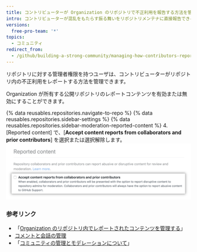 ```yaml
---
title: コントリビューターが Organization のリポジトリで不正利用を報告する方法を管理する
intro: コントリビューターが混乱をもたらす振る舞いをリポジトリメンテナに直接報告できるようにすることができます。
versions:
  free-pro-team: '*'
topics:
  - コミュニティ
redirect_from:
  - /github/building-a-strong-community/managing-how-contributors-report-abuse-in-your-organizations-repository
---
```

リポジトリに対する管理者権限を持つユーザは、コントリビューターがリポジトリ内の不正利用をレポートする方法を管理できます。

Organization が所有する公開リポジトリのレポートコンテンツを有効または無効にすることができます。

{% data reusables.repositories.navigate-to-repo %}
{% data reusables.repositories.sidebar-settings %}
{% data reusables.repositories.sidebar-moderation-reported-content %}
4. [Reported content] で、[**Accept content reports from collaborators and prior contributors**] を選択または選択解除します。 ![報告されたリポジトリのコンテンツにオプトインまたはオプトアウトするためのチェックボックス](/assets/images/help/repository/reported-content-opt-in-checkbox.png)

### 参考リンク

- 「[Organization のリポジトリ内でレポートされたコンテンツを管理する](/github/building-a-strong-community/managing-reported-content-in-your-organizations-repository)」
- [コメントと会話の管理](/github/building-a-strong-community/moderating-comments-and-conversations)
- 「[コミュニティの管理とモデレーションについて](/github/building-a-strong-community/about-community-management-and-moderation)」
